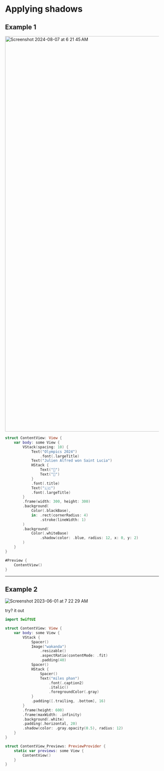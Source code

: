 # Applying shadows

## Example 1

<img width="1294" alt="Screenshot 2024-08-07 at 6 21 45 AM" src="https://github.com/user-attachments/assets/b783701b-84ea-4856-a5fc-5ac4a8e282f4">

```swift
struct ContentView: View {
    var body: some View {
        VStack(spacing: 10) {
            Text("Olympics 2024")
                .font(.largeTitle)
            Text("Julien Alfred won Saint Lucia")
            HStack {
                Text("🥇")
                Text("🥈")
            }
            .font(.title)
            Text("🇱🇨")
            .font(.largeTitle)
        }
        .frame(width: 300, height: 300)
        .background(
            Color(.blackBase),
            in: .rect(cornerRadius: 4)
                .stroke(lineWidth: 1)
        )
        .background(
            Color(.whiteBase)
                .shadow(color: .blue, radius: 12, x: 0, y: 2)
        )
    }
}

#Preview {
    ContentView()
}
```

***

## Example 2

![Screenshot 2023-06-01 at 7 22 29 AM](https://github.com/alexpaul/SwiftUI/assets/1819208/804c6389-59a9-433a-aad1-fc40541c7ac1)

try? it out 

```swift
import SwiftUI

struct ContentView: View {
    var body: some View {
        VStack {
            Spacer()
            Image("wakanda")
                .resizable()
                .aspectRatio(contentMode: .fit)
                .padding(40)
            Spacer()
            HStack {
                Spacer()
                Text("miles phan")
                    .font(.caption2)
                    .italic()
                    .foregroundColor(.gray)
            }
            .padding([.trailing, .bottom], 16)
        }
        .frame(height: 600)
        .frame(maxWidth: .infinity)
        .background(.white)
        .padding(.horizontal, 20)
        .shadow(color: .gray.opacity(0.5), radius: 12)
    }
}

struct ContentView_Previews: PreviewProvider {
    static var previews: some View {
        ContentView()
    }
}
```
